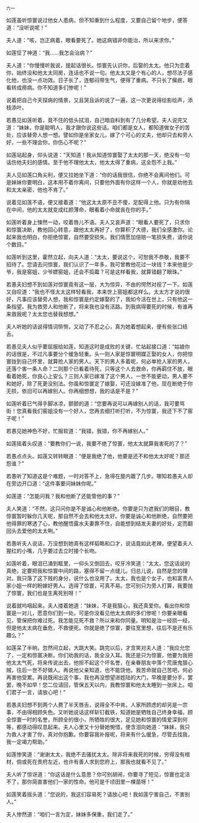     六一 

   如莲虽听惊寰说过他女人患病，但不知重到什么程度，又要自己留个地步，便答道：“没听说呢！”

   夫人道：“咳，岂正病着，眼看要死了。她这病错非你能治，所以来求你。”

   如莲怔了神道：“我……我怎会治病？”

   夫人道：“你慢慢听我说，提起话很长。惊寰先认识你，后娶的太太。他只为恋着你，始终没和他太太同房，连话也不说一句。他太太又是个有心的人，想尽法子感化他，也没一点功效。日子长了，连郁闷带生气，便得了重病。不只长了瘰疬，眼看转成痨病。你不知道多们惨呢！”

   说着把自己今天探病的情景，又且哭且诉的说了一遍，这一次更说得绘影绘声，添枝添叶。

   若愚见如莲听着，竟不住的低头拭泪，自己暗自料到有了几分希望。夫人说完又道：“妹妹，你是聪明人，我才跟你说这些话。咱们都是女人，都知道做女子的苦处，应该替旁人想一想。譬如你是坐家女儿，嫁了个可心的丈夫，他却只去和旁人好，一些不理会你，你伤心不呢？”

   如莲站起身，仰头说道：“天知道！我从知道惊寰娶了太太的那一天，绝没有一句话伤他夫妇的感情。至于他不理他太太，他太太得了重病，这全怨不上我。”

   夫人见如莲口角尖利，便又拉她坐下道：“你的话我很信，你绝不会离间他们。可是妹妹你要明白，这本用不着你离间，只要他外面有你这样一个人，你就是劝他去和太太亲密，他也不肯了。”

   说着见如莲不语，便又接着道：“他这太太原不丑不傻，足配得上他。只为有你隔在中间，他的太太就变成红颜薄命，眼看着小命就丧在你的手。”

   如莲听着身上悚然一动，咬着唇儿不语。夫人又哀声道：“眼看人要死了，只求你和惊寰决断，教他回心转意，跟他太太再好了，你算积了大德，我们全感激你。论起来我也明白，你拒绝惊寰，自然要受损失。我们情愿加倍赔一笔损失费，请你说个数目。”

   如莲听到这里，霍然立起，向夫人道：“太太，要说这个，可恕我不恭敬，我要不招待了。您请去问惊寰，我们认识了一年多，我可曾教他花过一块钱？本来他是少爷，我是窑姐，少爷嫖窑姐，还会不捣霉？可是这样看我，就算错翻了眼珠。”

   若愚夫妇想不到如莲对惊寰竟有这一层，大为惊异，不由的愕然对视了一下。如莲又自叹道：“我也不怪太太这样轻看我，本来世上窑姐都这样么。太太方才说的很好，凡事应该替旁人想，我和惊寰是约定嫁娶的了，我如今活在世上，只有他这一条指望。我为救旁人和他断了，将来我也没有活路。到我病得要死的时候，有谁再来救我呢？太太您也替我想想。”

   夫人听她的话说得情词悱恻，又动了不忍之心，真为她着想起来，便有些张口结舌。

   若愚见夫人似乎要屈服给如莲，知道这时是成败的关键，忙站起接口道：“姑娘你的话很是，不过凡事要分个缓急轻重。头一则人家是惊寰明媒正娶的女人，你把惊寰拢到自己怀里，就算抢人家的男人。天下的男人多着呢，何必单抢人家的男人，还落个害一条人命？二则那个已看着待死，只等这个人去救命，你再羁住不放，眼看着她死，你良心上安么？三则人家已嫁准了这个男人，一世不能更动，男人要不和她好，除了死更没别法。你虽和惊寰定了嫁娶，可还没嫁准了他，现在断绝于你无损，依旧可以再嫁别人。你再细想想，我的话是不是？”

   如莲听着已气得手脚冰凉，颤颤的道：“您要再说可以再嫁别人的话，我可要骂街！您真看我们窑姐没有一个好人，您再去细打听打听，不为惊寰，我还下不了窑子呢！”

   若愚见她神色不好，忙服软道：“我错，我错，你不再嫁别人。”

   如莲摇着头叹道：“要教你们一说，我要不绝了惊寰，他太太就算我害死的了？”

   若愚点点头。如莲又转转眼道：“便是我绝了他，他要是还不和他太太好呢？那还怨谁？”

   若愚听了知道这是个难题，一时对答不上，急得在屋内踱了几步。哪知若愚夫人却在旁边开口道：“这件事要问妹妹你呢。”

   如莲道：“怎能问我？我和他断了还能管他的事？”

   夫人笑道：“不然，这只问你是不是诚心和他断绝。你要是只为遮我们的眼目，教惊寰暂时躲你几天呢，那自然不会去和他太太好。你要是诚心和他断绝，自然要把他得罪的寒透了心，教他醒悟露水夫妻靠不住，自能想到结发夫妻的好处，定而翻回头去爱他的太太咧。”

   若愚听夫人说话，万没想到她真有这样韬略和口才，说话竟如此老辣，便望着夫人猩红的小嘴，几乎要过去立时接个长吻。

   如莲听着，眼泪已涌到眶里，一仰头又倒回去，咬牙冷笑道：“太太，您这话说的真绝，定要把我和惊寰中间的路，塞得不留一点缝儿。归总儿说，自然是您的理对。我只落了这下贱的身分，说什么也没用了。太太，我也是个女子，也和富贵人家小姐一样的盼嫁好男人。选得了惊寰，可真不易。您可别只为旁人打算，我要抛了惊寰，我们也是生离死别呀！”

   说着就呜咽起来。夫人搂着她道：“妹妹，不是我狠心，我还真爱你。看出你和惊寰是一对儿，愿意你们到一处。可是你没看见他太太病的多们惨呢！你要亲眼看见，管保把你难过死。我怎能见死不救？所以来和你同量。明知是治一经损一经，但是他太太病在垂危，不救便死。你就是绝了惊寰，要往宽里想，往后不是还有乐趣么？”

   如莲呆了半晌，忽然间立起，大跳大笑。跳完以后，才含笑对夫人道：“我应允您了，一定和惊寰决断。你们劝我的话，我全没入耳。我还是只为惊寰，他要为我把他太太气死，将来传说出去，他担不起这个坏名誉，在亲眷朋友中落个荒唐鬼狠心贼，往后一世不好做人。再说他父亲知道，也不能饶他。我苦命就自己苦吧，何必再害他受累。再说既闹出这个事，我也再没想望进姓陆的大门，早晚是要分手，罢罢，晚不如早！您二位请回，管保五天以内，我教惊寰和他太太睡到一张床上。咱们君子一言，请放心吧！”

   若愚夫妇想不到两个人费了半天唇舌，说得全不中肯。人家所顾虑的却另是一宗事，不由得相顾失色。又听她说话这样斩钉截铁，知道她是牺牲自己终身幸福，顾全惊寰一时的名誉，所顾全的很小，所牺牲的很大，足见她和惊寰的情爱深到何等，都感动得叹息起来。夫人心里又十分替她惋惜，便含泪向她道：“妹妹，我只为救人才害了你，真对你抱歉。你要容我补报呢，将来有什么缓急，尽管去找我，我一定竭力帮助。”

   如莲惨笑道：“谢谢太太，我绝不去骚扰太太。除非将来我死的时候，穷得没有棺材，倘或死在贵府左近，也许有善人求到您府上，那我也就看不见了。”

   夫人听了惊讶道：“你这话是什么意思？你可别胡闹，你要寻了短见，惊寰也定活不了，那你简直害他们一家的性命。他可是千顷田里一棵苗呀！”

   如莲笑着摇头道：“您说的，我这们容易死？请放心吧！我如莲宁害自己，不害别人。”

   夫人惨然道：“咱们一言为定，妹妹多保重，我们走了。”

